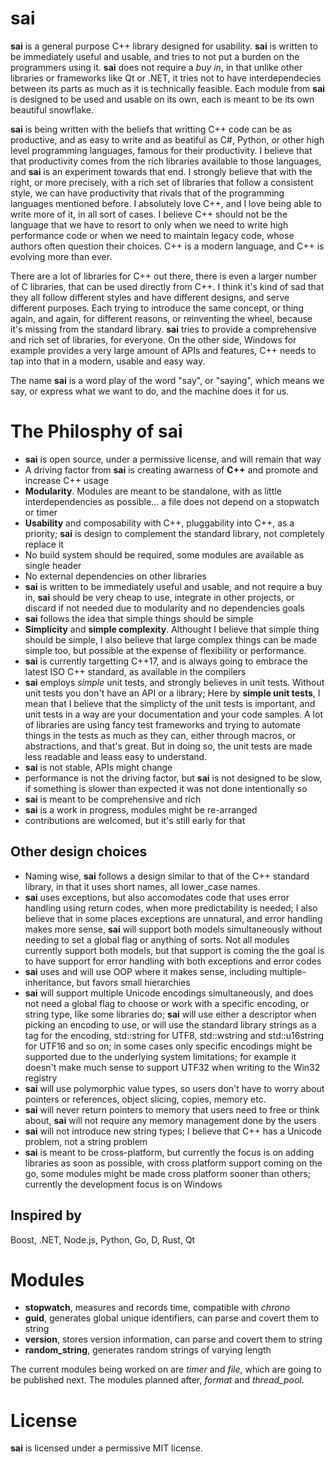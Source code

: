 # sai
**sai** is a general purpose C++ library designed for usability. **sai** is written to be immediately useful and usable, and tries to not put a burden on the programmers using it.
**sai** does not require a *buy in*, in that unlike other libraries or frameworks like Qt or .NET, it tries
not to have interdependecies between its parts as much as it is technically feasible. Each module from **sai** is designed to be used and usable on its own, each is meant to be its own beautiful snowflake.

**sai** is being written with the beliefs that writting C++ code can be as productive, and as easy to write and as beatiful as C#, Python, or other high level programming languages, famous for their productivity. I believe that that productivity comes from the rich libraries available to those languages, and **sai** is an experiment towards that end.
I strongly believe that with the right, or more precisely, with a rich set of libraries that follow a consistent style, we can have productivity that rivals
that of the programming languages mentioned before.
I absolutely love C++, and I love being able to write more of it, in all sort of cases. I believe C++ should not be the language that we have to resort to
only when we need to write high performance code or when we need to maintain legacy code, whose authors often question their choices. C++ is a modern language, and C++ is evolving 
more than ever.

There are a lot of libraries for C++ out there, there is even a larger number of C libraries, that can be used directly from C++.
I think it's kind of sad that they all follow different styles and have different designs, and serve different purposes.
Each trying to introduce the same concept, or thing again, and again, for different reasons, or reinventing the wheel, because it's missing from the standard library. **sai** tries to provide a comprehensive and rich set of libraries, for everyone. On the other side, Windows for example provides a very large amount of APIs and features, C++ needs to tap into that in a modern, usable and easy way.

The name **sai** is a word play of the word "say", or "saying", which means we say, or express what we want to do, and the machine does it for us.

# The Philosphy of sai
- **sai** is open source, under a permissive license, and will remain that way
- A driving factor from **sai** is creating awarness of **C++** and promote and increase C++ usage
- **Modularity**. Modules are meant to be standalone, with as little interdependencies as possible... a file does not depend on a stopwatch or timer
- **Usability** and composability with C++, pluggability into C++, as a priority; **sai** is design to complement the standard library, not completely replace it
- No build system should be required, some modules are available as single header
- No external dependencies on other libraries
- **sai** is written to be immediately useful and usable, and not require a buy in, **sai** should be very cheap to use, integrate in other projects, or discard if not needed due to modularity and no dependencies goals
- **sai** follows the idea that simple things should be simple
- **Simplicity** and **simple complexity**. Althought I believe that simple thing should be simple, I also believe that large complex things can be made simple too, but possible at the expense of flexibility or performance. 
- **sai** is currently targetting C++17, and is always going to embrace the latest ISO C++ standard, as available in the compilers
- **sai** employs *simple* unit tests, and strongly believes in unit tests. Without unit tests you don't have an API or a library; Here by **simple unit tests**, I mean that I believe that the simplicty of the unit tests is important, and unit tests in a way are your documentation and your code samples. A lot of libraries are using fancy test frameworks and trying to automate things in the tests as much as they can, either through macros, or abstractions, and that's great. But in doing so, the unit tests are made less readable and leass easy to understand.
- **sai** is not stable, APIs might change
- performance is not the driving factor, but **sai** is not designed to be slow, if something is slower than expected it was not done intentionally so
- **sai** is meant to be comprehensive and rich
- **sai** is a work in progress, modules might be re-arranged 
- contributions are welcomed, but it's still early for that

## Other design choices
- Naming wise, **sai** follows a design similar to that of the C++ standard library, in that it uses short names, all lower_case names. 
- **sai** uses exceptions, but also accomodates code that uses error handling using return codes, when more predictability is needed; I also believe that in some places exceptions are unnatural, and error handling makes more sense, **sai** will support both models simultaneously without needing to set a global flag or anything of sorts. Not all modules currently support both models, but that support is coming the the goal is to have support for error handling with both exceptions and error codes
- **sai** uses and will use OOP where it makes sense, including multiple-inheritance, but favors small hierarchies
- **sai** will support multiple Unicode encodings simultaneously, and does not need a global flag to choose or work with a specific encoding, or string type, like some libraries do; **sai** will use either a descriptor when picking an encoding to use, or will use the standard library strings as a tag for the encoding, std::string for UTF8, std::wstring and std::u16string for UTF16 and so on; in some cases only specific encodings might be supported due to the underlying system limitations; for example it doesn't make much sense to support UTF32 when writing to the Win32 registry
- **sai** will use polymorphic value types, so users don't have to worry about pointers or references, object slicing, copies, memory etc.
- **sai** will never return pointers to memory that users need to free or think about, **sai** will not require any memory management done by the users
- **sai** will not introduce new string types; I believe that C++ has a Unicode problem, not a string problem
- **sai** is meant to be cross-platform, but currently the focus is on adding libraries as soon as possible, with cross platform support coming on the go, some modules might be made cross platform sooner than others; currently the development focus is on Windows

## Inspired by

Boost, .NET, Node.js, Python, Go, D, Rust, Qt

# Modules 
- **stopwatch**, measures and records time, compatible with *chrono*
- **guid**, generates global unique identifiers, can parse and covert them to string 
- **version**, stores version information, can parse and covert them to string
- **random_string**, generates random strings of varying length

The current modules being worked on are *timer* and *file*, which are going to be published next. The modules planned after, *format* and *thread_pool*.

# License
**sai** is licensed under a permissive MIT license.
